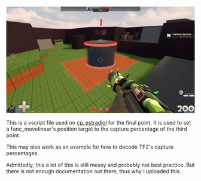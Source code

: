 ![](https://github.com/RobinsAviary/EstrogenMaybeThinkVscript/blob/f08d5012080254f3d8ae6fae6b928b064da8282b/EstrogenMaybe.jpg)

This is a vscript file used on [cp_estradiol](https://tf2maps.net/downloads/estradiol.18344/) for the final point. It is used to set a func_movelinear's position target to the capture percentage of the third point.

This may also work as an example for how to decode TF2's capture percentages.

Admittedly, this a lot of this is still messy and probably not best practice. But there is not enough documentation out there, thus why I uploaded this.
